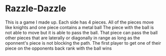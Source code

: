 # Razzle-Dazzle

This is a game I made up. Each side has 4 pieces. All of the pieces move like knights and one piece contains a metal ball
The piece with the ball is not able to move but it is able to pass the ball. That piece can pass the ball other pieces that are
laterally or diagonally in range as long as the oponnent's piece is not blocking the path. The first player to get one of their piece on the opponents
back rank with the ball wins

